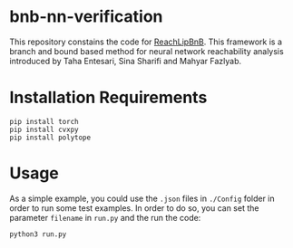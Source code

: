 # bnb-nn-verification

This repository constains the code for [ReachLipBnB](https://arxiv.org/abs/2211.00608). 
This framework is a branch and bound based method for neural network reachability analysis introduced by Taha Entesari, Sina Sharifi and Mahyar Fazlyab.

# Installation Requirements
```
pip install torch
pip install cvxpy
pip install polytope
```

# Usage
As a simple example, you could use the `.json` files in `./Config` folder in order to run some test examples.
In order to do so, you can set the parameter `filename` in `run.py` and the run the code:
```
python3 run.py
```
